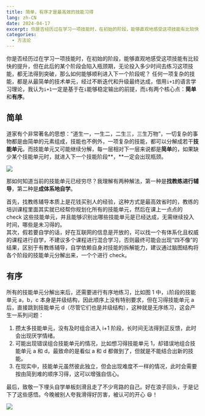 ```yaml
---
title: 简单，有序才是最高效的技能习得
lang: zh-CN
date: 2024-04-17
excerpt: 你是否经历过在学习一项技能时，在初始的阶段，能够直观地感受这项技能有比较快的提升，但在此后的某个阶段会陷入瓶颈期，无论投入多少时间去练习这项技能，都无法得到突破，那么如何能够顺利进入下一个阶段呢？
categories:
  - 方法论
---
```


你是否经历过在学习一项技能时，在初始的阶段，能够直观地感受这项技能有比较快的提升，但在此后的某个阶段会陷入瓶颈期，无论投入多少时间去练习这项技能，都无法得到突破，那么如何能够顺利进入下一个阶段呢？
任何一项复杂的技能，都是从最简单的技术单元，经过不断迭代和升级最终达成，借用`i+1`的语言学习理论，我认为`i+1`一定是基于在`i`能够稳定输出的前提，而`i`有两个核心点：**简单**和**有序**。

## 简单

道家有个非常著名的思想：“道生一，一生二，二生三，三生万物”，一切复杂的事物都是由简单的元素组成，技能也不例外，一项复杂的技能，都可以分解成若干**技能单元**，而技能单元又可能继续分解，每一层相对下一层来说都是**简单**的，如果缺少某个技能单元时，就进入下一个技能阶段**，**一定会出现瓶颈。

![](https://narol-blog.oss-cn-beijing.aliyuncs.com/blog-img/202404171517502.jpeg)

那如何知道当前的技能单元已经穷尽？我理解有两种解法，第一种是**找教练进行辅导**，第二种是**成体系地自学**。

首先，找教练辅导本质上是花钱买别人的经验，这种方式是最高效省时的，教练的培训课程里面其实就已经帮你规划化所有的技能单元，然后在课上一点点的 check 这些技能单元，并且能够识别出哪些技能单元是已经达成，无需继续投入时间，哪些是未习得的。  
其次，假若要自学的话，好在互联网的信息是开放的，可以找一个有体系化且权威的课程进行自学，不建议多个课程进行混合学习，否则最终可能会出现“四不像”的结果，区别于有教练辅导，自学依赖自身对技能的拆解能力，建议通过脑图结构将各个阶段的技能单元分解出来，一个个进行 check。

## 有序

所有的技能单元分解出来后，还需要进行有序地练习，比如图 1 中，`i`阶段的技能单元 a，b，c 本身是并级结构，因此顺序上没有特别要求，但在习得技能单元 a 后，直接跳到技能单元 d（尽管它们也是并级结构），这种就是无序练习，这会产生一系列问题：

1. 攒太多技能单元，没有及时组合进入 i+1 阶段，长时间无法得到正反馈，此时会出现厌学情绪。
2. 可能出现错误组合技能单元的情况，比如想习得技能单元 1，却错误地组合技能单元 a 和 d，最致命的是看似 a 和 d 都做到了，但就是不能结合出新的技能。
3. 在现实中，技能单元虽然彼此独立，但会出现难度不一样的情况，此时会需要按由简到难的顺序习得，这可以增强自信心。

最后，致敬一下埋头自学单板刻滑且走了不少弯路的自己。好在浪子回头，于是记下了这些感悟。今晚被别人夸我滑得好厉害，被认可的开心 😆！

![](https://narol-blog.oss-cn-beijing.aliyuncs.com/blog-img/202404171518275.JPG?400x)
